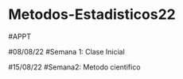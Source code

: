 # Metodos-Estadisticos22
#APPT

#08/08/22
#Semana 1: Clase Inicial

#15/08/22
#Semana2: Metodo cientifico 

